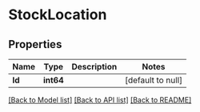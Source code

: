 # StockLocation

## Properties
Name | Type | Description | Notes
------------ | ------------- | ------------- | -------------
**Id** | **int64** |  | [default to null]

[[Back to Model list]](../README.md#documentation-for-models) [[Back to API list]](../README.md#documentation-for-api-endpoints) [[Back to README]](../README.md)


